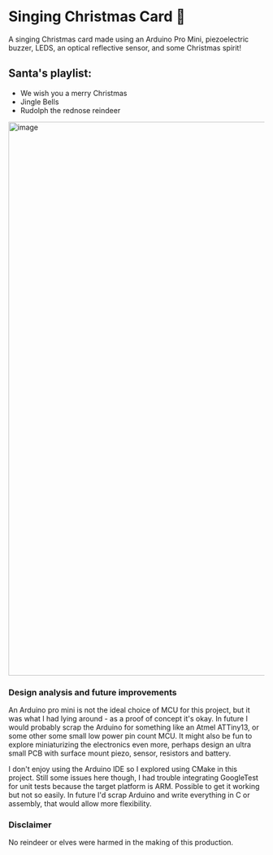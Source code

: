 # Singing Christmas Card 🎅

A singing Christmas card made using an Arduino Pro Mini, piezoelectric buzzer, LEDS, an optical reflective sensor, and some Christmas spirit!

## Santa's playlist:
- We wish you a merry Christmas
- Jingle Bells
- Rudolph the rednose reindeer

<img width="1088" alt="image" src="https://github.com/Blargian/singing-card/assets/41984034/9e56be38-fdf2-45ff-a76a-9e587f2c1e54">

### Design analysis and future improvements 

An Arduino pro mini is not the ideal choice of MCU for this project, but it was what I had lying around - as a proof of concept it's okay. In future I would probably scrap the Arduino for something like an Atmel ATTiny13, or some other some small low power pin count MCU. It might also be fun to explore miniaturizing the electronics even more, perhaps design an ultra small PCB with surface mount piezo, sensor, resistors and battery.

I don't enjoy using the Arduino IDE so I explored using CMake in this project. Still some issues here though, I had trouble integrating GoogleTest for unit tests because the target platform is ARM. Possible to get it working but not so easily. In future I'd scrap Arduino and write everything in C or assembly, that would allow more flexibility.  

### Disclaimer

No reindeer or elves were harmed in the making of this production.  

